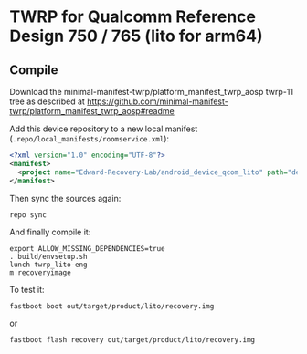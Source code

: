 # TWRP for Qualcomm Reference Design 750 / 765 (lito for arm64)

## Compile

Download the minimal-manifest-twrp/platform_manifest_twrp_aosp twrp-11 tree as described at https://github.com/minimal-manifest-twrp/platform_manifest_twrp_aosp#readme

Add this device repository to a new local manifest (`.repo/local_manifests/roomservice.xml`):

```xml
<?xml version="1.0" encoding="UTF-8"?>
<manifest>
  <project name="Edward-Recovery-Lab/android_device_qcom_lito" path="device/qcom/lito" remote="github" revision="twrp-11" />
</manifest>
```

Then sync the sources again:

```
repo sync
```

And finally compile it:

```
export ALLOW_MISSING_DEPENDENCIES=true
. build/envsetup.sh
lunch twrp_lito-eng
m recoveryimage
```

To test it:

```
fastboot boot out/target/product/lito/recovery.img
```

or

```
fastboot flash recovery out/target/product/lito/recovery.img
```
